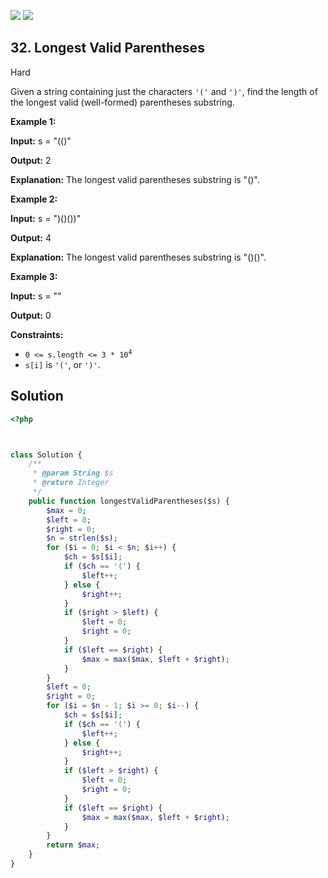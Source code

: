 [![](https://img.shields.io/github/stars/LeetCode-in-Ruby/LeetCode-in-Ruby?label=Stars&style=flat-square)](https://github.com/LeetCode-in-Ruby/LeetCode-in-Ruby)
[![](https://img.shields.io/github/forks/LeetCode-in-Ruby/LeetCode-in-Ruby?label=Fork%20me%20on%20GitHub%20&style=flat-square)](https://github.com/LeetCode-in-Ruby/LeetCode-in-Ruby/fork)

## 32\. Longest Valid Parentheses

Hard

Given a string containing just the characters `'('` and `')'`, find the length of the longest valid (well-formed) parentheses substring.

**Example 1:**

**Input:** s = "(()"

**Output:** 2

**Explanation:** The longest valid parentheses substring is "()". 

**Example 2:**

**Input:** s = ")()())"

**Output:** 4

**Explanation:** The longest valid parentheses substring is "()()". 

**Example 3:**

**Input:** s = ""

**Output:** 0 

**Constraints:**

*   <code>0 <= s.length <= 3 * 10<sup>4</sup></code>
*   `s[i]` is `'('`, or `')'`.

## Solution

```php
<?php



class Solution {
    /**
     * @param String $s
     * @return Integer
     */
    public function longestValidParentheses($s) {
        $max = 0;
        $left = 0;
        $right = 0;
        $n = strlen($s);
        for ($i = 0; $i < $n; $i++) {
            $ch = $s[$i];
            if ($ch == '(') {
                $left++;
            } else {
                $right++;
            }
            if ($right > $left) {
                $left = 0;
                $right = 0;
            }
            if ($left == $right) {
                $max = max($max, $left + $right);
            }
        }
        $left = 0;
        $right = 0;
        for ($i = $n - 1; $i >= 0; $i--) {
            $ch = $s[$i];
            if ($ch == '(') {
                $left++;
            } else {
                $right++;
            }
            if ($left > $right) {
                $left = 0;
                $right = 0;
            }
            if ($left == $right) {
                $max = max($max, $left + $right);
            }
        }
        return $max;
    }
}
```